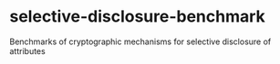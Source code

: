 # selective-disclosure-benchmark
Benchmarks of cryptographic mechanisms for selective disclosure of attributes
